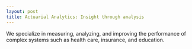 ```yaml
---
layout: post
title: Actuarial Analytics: Insight through analysis
---
```


We specialize in measuring, analyzing, and improving the performance of complex systems such as health care, insurance, and education.
